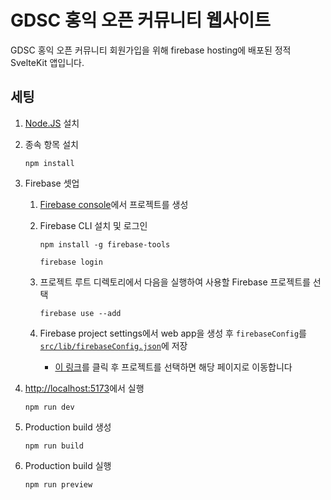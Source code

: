 # GDSC 홍익 오픈 커뮤니티 웹사이트

GDSC 홍익 오픈 커뮤니티 회원가입을 위해 firebase hosting에 배포된 정적 SvelteKit 앱입니다.

## 세팅

1. [Node.JS](https://nodejs.org) 설치

2. 종속 항목 설치

   ```
   npm install
   ```

3. Firebase 셋업

   1. [Firebase console](https://console.firebase.google.com)에서 프로젝트를 생성

   2. Firebase CLI 설치 및 로그인

      ```
      npm install -g firebase-tools
      ```

      ```
      firebase login
      ```

   3. 프로젝트 루트 디렉토리에서 다음을 실행하여 사용할 Firebase 프로젝트를 선택

      ```
      firebase use --add
      ```

   4. Firebase project settings에서 web app을 생성 후 `firebaseConfig`를
      [`src/lib/firebaseConfig.json`](src/lib/firebaseConfig.json)에 저장

      - [이 링크](https://console.firebase.google.com/u/0/project/_/settings/general)를 클릭 후 프로젝트를 선택하면 해당 페이지로 이동합니다

4. [http://localhost:5173](http://localhost:5173)에서 실행

   ```
   npm run dev
   ```

5. Production build 생성

   ```
   npm run build
   ```

6. Production build 실행

   ```
   npm run preview
   ```
